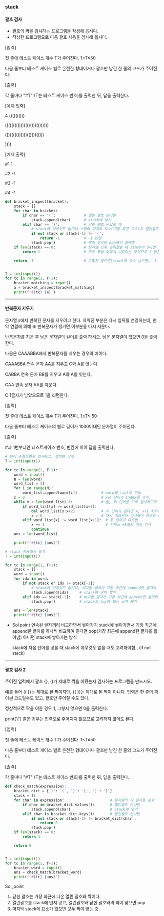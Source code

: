 ### stack

#### 괄호 검사
* 괄호의 짝을 검사하는 프로그램을 작성해 봅시다.
* 작성한 프로그램으로 다음 괄호 사용을 검사해 봅시다.
 

[입력]


첫 줄에 테스트 케이스 개수 T가 주어진다.  1≤T≤50
 

다음 줄부터 테스트 케이스 별로 온전한 형태이거나 괄호만 남긴 한 줄의 코드가 주어진다.

 

[출력]
 

각 줄마다 "#T" (T는 테스트 케이스 번호)를 출력한 뒤, 답을 출력한다.

[예제 입력]

4
()()((()))

((()((((()()((()())((())))))

(())(((())()))(()()((()))

))))

[예제 출력]

 #1 1

 #2 -1

 #3 -1

 #4 -1

```py
def bracket_inspect(bracket):
    stack = []
    for char in bracket:
        if char == '(':             # 열린 괄호 만나면
            stack.append(char)      # stack에 넣기
        elif char == ')':           # 닫힌 괄호 만났을 때
            # stack에 아무것도 없거나 스택의 마지막 요소(가장 최근 요소)가 열린괄호가 아니면
            if not stack or stack[-1] != '(':
                return -1           # -1 반환
            stack.pop()             # 짝이 맞으면 pop해서 없애줌
    if len(stack) == 0:             # 문자열 모두 순회했을 때 stack이 0이면
        return 1                    # 모두 짝을 맞춰서 나갔다는 뜻이므로 1 반환

    return -1                       # 그렇지 않으면(stack에 요소 남으면) -1 반환


T = int(input())
for tc in range(1, T+1):
    bracket_matching = input()
    a = bracket_inspect(bracket_matching)
    print(f'#{tc} {a}')
```
---
#### 반복문자 지우기
문자열 s에서 반복된 문자를 지우려고 한다. 지워진 부분은 다시 앞뒤를 연결하는데, 만약 연결에 의해 또 반복문자가 생기면 이부분을 다시 지운다.

반복문자를 지운 후 남은 문자열의 길이를 출력 하시오. 남은 문자열이 없으면 0을 출력한다.
 

다음은 CAAABBA에서 반복문자를 지우는 경우의 예이다.
 

CAAABBA 연속 문자 AA를 지우고 C와 A를 잇는다.

CABBA 연속 문자 BB를 지우고 A와 A를 잇는다.

CAA 연속 문자 AA를 지운다.

C 1글자가 남았으므로 1을 리턴한다.


[입력]
 
첫 줄에 테스트 케이스 개수 T가 주어진다.  1≤T≤ 50
 

다음 줄부터 테스트 케이스의 별로 길이가 1000이내인 문자열이 주어진다.

 

[출력]
 
#과 1번부터인 테스트케이스 번호, 빈칸에 이어 답을 출력한다.


```py
# 단어 순회하면서 검사하고, 겹치면 삭제
T = int(input())

for tc in range(1, T+1):
    word = input()
    N = len(word)
    word_list = []
    for i in range(N):
        word_list.append(word[i])           # word를 list로 만듦
    x = 0                                   # x는 단어의 index를 의미
    while x < len(word_list)-1:             # 앞, 뒤 단어를 모두 검사하므로 (전체길이-1)까지 검사
        if word_list[x] == word_list[x+1]: 
            del word_list[x:x+2]            # 두 단어가 같다면 x, x+1 지우기
            x = 0                           # 다시 처음부터 검사해야 하므로 x 초기화
        elif word_list[x] != word_list[x+1]:  # 두 단어가 다르면 
            x += 1                            # 인덱스 +1해서 계속 검사
            continue
    ans = len(word_list)

    print(f'#{tc} {ans}')
```
```py
# stack 이용해서 풀기 
T = int(input())

for tc in range(1, T+1):
    stack = []
    word = input()
    for idx in word:
        if not stack or idx != stack[-1]:
            # stack에 아무것도 없거나, 비교할 글자가 가장 최근에 append한 글자와 다를 때
            stack.append(idx)     # stack에 단어 쌓기
        elif idx == stack[-1]:    # 비교할 글자가 가장 최근에 append한 글자와 같으면
            stack.pop()           # stack의 top에 있는 글자 빼기

    ans = len(stack)
    print(f'#{tc} {ans}')
```
- Sol point
    연속된 글자끼리 비교하면서 쌓아가기 
    stack에 쌓아가면서 가장 최근에 append한 글자를 하나씩 비교하여
    같다면 pop(가장 최근에 append한 글자를 뽑아냄) 아니면 stack에 쌓아가는 방식
    
    stack에 처음 단어를 넣을 때 stack에 아무것도 없을 때도 고려해야함,,
    (if not stack)
---
#### 괄호 검사 2

주어진 입력에서 괄호 {}, ()가 제대로 짝을 이뤘는지 검사하는 프로그램을 만드시오.
 

예를 들어 {( )}는 제대로 된 짝이지만, {( })는 제대로 된 짝이 아니다. 입력은 한 줄의 파이썬 코드일수도 있고, 괄호만 주어질 수도 있다.
 

정상적으로 짝을 이룬 경우 1, 그렇지 않으면 0을 출력한다.
 

print(‘{‘) 같은 경우는 입력으로 주어지지 않으므로 고려하지 않아도 된다.


 

[입력]


첫 줄에 테스트 케이스 개수 T가 주어진다.  1≤T≤50
 

다음 줄부터 테스트 케이스 별로 온전한 형태이거나 괄호만 남긴 한 줄의 코드가 주어진다.

 

[출력]
 

각 줄마다 "#T" (T는 테스트 케이스 번호)를 출력한 뒤, 답을 출력한다.

```py
def check_match(expression):
    bracket_dict = {')': '(', '}': '{', ']': '['}
    stack = []
    for char in expression:                     # 문자열의 각 문자를 순회
        if char in bracket_dict.values():       # 열린괄호 만나면
            stack.append(char)                  # stack에 넣기
        elif char in bracket_dict.keys():       # 닫힌괄호 만나면
            if not stack or stack[-1] != bracket_dict[char]:
                return 0
            stack.pop()
    if len(stack) == 0:
        return 1

    return 0


T = int(input())
for tc in range(1, T+1):
    bracket_word = input()
    ans = check_match(bracket_word)
    print(f'#{tc} {ans}')

```
Sol_point
1. 닫힌 괄호는 가장 최근에 나온 열린 괄호와 짝이다.
2. 열린괄호를 stack에 먼저 넣고, 열린괄호와 닫힌 괄호와의 짝이 맞으면 pop
3. 마지막 stack에 요소가 없으면 모두 짝이 맞는 것.



